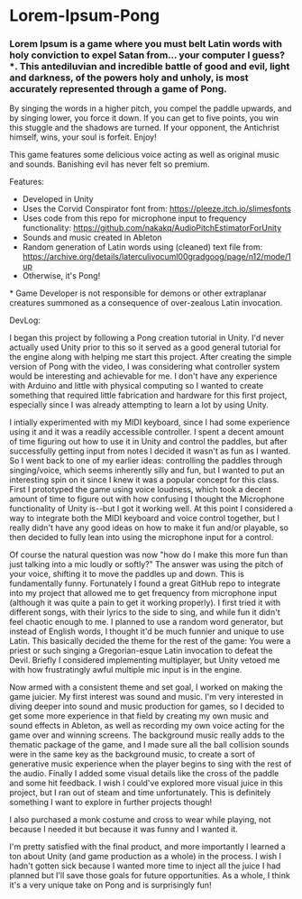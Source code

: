 # Lorem-Ipsum-Pong

### Lorem Ipsum is a game where you must belt Latin words with holy conviction to expel Satan from... your computer I guess?\*. This antediluvian and incredible battle of good and evil, light and darkness, of the powers holy and unholy, is most accurately represented through a game of Pong. 

By singing the words in a higher pitch, you compel the paddle upwards, and by singing lower, you force it down. If you can get to five points, you win this stuggle and the shadows are turned. If your opponent, the Antichrist himself, wins, your soul is forfeit. Enjoy!

This game features some delicious voice acting as well as original music and sounds. Banishing evil has never felt so premium.

Features:
- Developed in Unity
- Uses the Corvid Conspirator font from: https://pleeze.itch.io/slimesfonts
- Uses code from this repo for microphone input to frequency functionality: https://github.com/nakakq/AudioPitchEstimatorForUnity
- Sounds and music created in Ableton
- Random generation of Latin words using (cleaned) text file from: https://archive.org/details/laterculivocuml00gradgoog/page/n12/mode/1up
- Otherwise, it's Pong\!
  
\* Game Developer is not responsible for demons or other extraplanar creatures summoned as a consequence of over-zealous Latin invocation.

DevLog:

I began this project by following a Pong creation tutorial in Unity. I'd never actually used Unity prior to this so it served as a good general tutorial for the engine along with helping me start this project. After creating the simple version of Pong with the video, I was considering what controller system would be interesting and achievable for me. I don't have any experience with Arduino and little with physical computing so I wanted to create something that required little fabrication and hardware for this first project, especially since I was already attempting to learn a lot by using Unity. 

I intially experimented with my MIDI keyboard, since I had some experience using it and it was a readily accessible controller. I spent a decent amount of time figuring out how to use it in Unity and control the paddles, but after successfully getting input from notes I decided it wasn't as fun as I wanted. So I went back to one of my earlier ideas: controlling the paddles through singing/voice, which seems inherently silly and fun, but I wanted to put an interesting spin on it since I knew it was a popular concept for this class. First I prototyped the game using voice loudness, which took a decent amount of time to figure out with how confusing I thought the Microphone functionality of Unity is--but I got it working well. At this point I considered a way to integrate both the MIDI keyboard and voice control together, but I really didn't have any good ideas on how to make it fun and/or playable, so then decided to fully lean into using the microphone input for a control.

Of course the natural question was now "how do I make this more fun than just talking into a mic loudly or softly?" The answer was using the pitch of your voice, shifting it to move the paddles up and down. This is fundamentally funny. Fortunately I found a great GitHub repo to integrate into my project that allowed me to get frequency from microphone input (although it was quite a pain to get it working properly). I first tried it with different songs, with their lyrics to the side to sing, and while fun it didn't feel chaotic enough to me. I planned to use a random word generator, but instead of English words, I thought it'd be much funnier and unique to use Latin. This basically decided the theme for the rest of the game: You were a priest or such singing a Gregorian-esque Latin invocation to defeat the Devil. Briefly I considered implementing multiplayer, but Unity vetoed me with how frustratingly awful multiple mic input is in the engine.

Now armed with a consistent theme and set goal, I worked on making the game juicier. My first interest was sound and music. I'm very interested in diving deeper into sound and music production for games, so I decided to get some more experience in that field by creating my own music and sound effects in Ableton, as well as recording my own voice acting for the  game over and winning screens. The background music really adds to the thematic package of the game, and I made sure all the ball collision sounds were in the same key as the background music, to create a sort of generative music experience when the player begins to sing with the rest of the audio. Finally I added some visual details like the cross of the paddle and some hit feedback. I wish I could've explored more visual juice in this project, but I ran out of steam and time unfortunately. This is definitely something I want to explore in further projects though!

I also purchased a monk costume and cross to wear while playing, not because I needed it but because it was funny and I wanted it.

I'm pretty satisfied with the final product, and more importantly I learned a ton about Unity (and game production as a whole) in the process. I wish I hadn't gotten sick because I wanted more time to inject all the juice I had planned but I'll save those goals for future opportunities. As a whole, I think it's a very unique take on Pong and is surprisingly fun!
